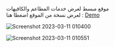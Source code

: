 موقع مبسط لعرض خدمات المطاعم والكافيهات
<br>
لعرض نسخة من الموقغ اضغطا هنا : 
<a href="https://demo.mohatim.tech/cafe/">Demo</a>



![Screenshot 2023-03-11 010400](https://user-images.githubusercontent.com/127425170/224507941-94c41868-8518-4c11-8aad-a202bd99a037.png)




![Screenshot 2023-03-11 010551](https://user-images.githubusercontent.com/127425170/224507994-23d43d98-9bf2-4f78-8b49-8d60cfa405d2.png)



